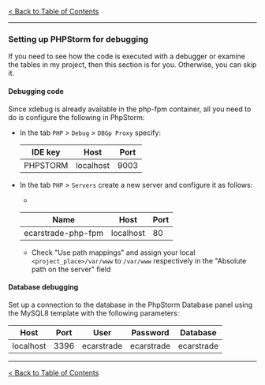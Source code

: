 [< Back to Table of Contents](../README.md)

___

### Setting up PHPStorm for debugging

If you need to see how the code is executed with a debugger or examine the tables in my project, then this section is for you.
Otherwise, you can skip it.

#### Debugging code
Since xdebug is already available in the php-fpm container, all you need to do is configure the following in PhpStorm:
  - In the tab `PHP` > `Debug` > `DBGp Proxy` specify:

    | IDE key  | Host      | Port |
    |----------|-----------|------|
    | PHPSTORM | localhost | 9003 |
    
  - In the tab `PHP` > `Servers` create a new server and configure it as follows:
    
    - 

      | Name               | Host      | Port |
      |--------------------|-----------|------|
      | ecarstrade-php-fpm | localhost | 80   |
  
    - Check "Use path mappings" and assign your local `<project_place>/var/www` to `/var/www` respectively in the "Absolute path on the server" field

#### Database debugging
Set up a connection to the database in the PhpStorm Database panel using the MySQL8 template with the following parameters:

| Host        | Port  | User        | Password    | Database    |
|-------------|-------|-------------|-------------|-------------|
| localhost   | 3396  | ecarstrade  | ecarstrade  | ecarstrade  |

___

[< Back to Table of Contents](../README.md)
